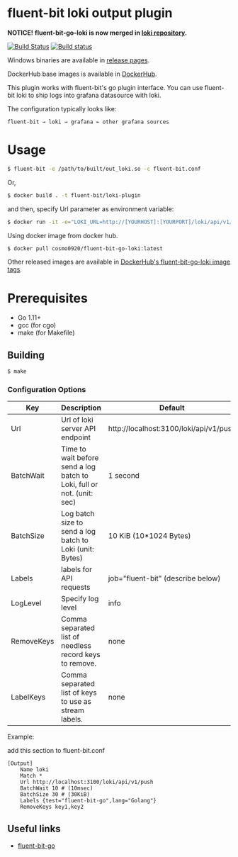 # fluent-bit loki output plugin

**NOTICE!**
**fluent-bit-go-loki is now merged in [loki repository](https://github.com/grafana/loki).**

[![Build Status](https://travis-ci.org/cosmo0920/fluent-bit-go-loki.svg?branch=master)](https://travis-ci.org/cosmo0920/fluent-bit-go-loki)
[![Build status](https://ci.appveyor.com/api/projects/status/6s9itaxvrkos11sx/branch/master?svg=true)](https://ci.appveyor.com/project/cosmo0920/fluent-bit-go-loki/branch/master)

Windows binaries are available in [release pages](https://github.com/cosmo0920/fluent-bit-go-loki/releases).

DockerHub base images is available in [DockerHub](https://hub.docker.com/r/cosmo0920/fluent-bit-go-loki).

This plugin works with fluent-bit's go plugin interface. You can use fluent-bit loki to ship logs into grafana datasource with loki.

The configuration typically looks like:

```graphviz
fluent-bit → loki → grafana ← other grafana sources
```

# Usage

```bash
$ fluent-bit -e /path/to/built/out_loki.so -c fluent-bit.conf
```

Or,


```bash
$ docker build . -t fluent-bit/loki-plugin
```

and then, specify Url parameter as environment variable:

```bash
$ docker run -it -e="LOKI_URL=http://[YOURHOST]:[YOURPORT]/loki/api/v1/push" fluent-bit/loki-plugin
```

Using docker image from docker hub.

```bash
$ docker pull cosmo0920/fluent-bit-go-loki:latest
```

Other released images are available in [DockerHub's fluent-bit-go-loki image tags](https://hub.docker.com/r/cosmo0920/fluent-bit-go-loki/tags).

# Prerequisites

* Go 1.11+
* gcc (for cgo)
* make (for Makefile)

## Building

```bash
$ make
```

### Configuration Options

| Key           | Description                                   | Default                             |
| --------------|-----------------------------------------------|-------------------------------------|
| Url           | Url of loki server API endpoint               | http://localhost:3100/loki/api/v1/push |
| BatchWait     | Time to wait before send a log batch to Loki, full or not. (unit: sec) | 1 second   |
| BatchSize     | Log batch size to send a log batch to Loki (unit: Bytes)    | 10 KiB (10*1024 Bytes)|
| Labels        | labels for API requests                       | job="fluent-bit" (describe below)   |
| LogLevel      | Specify log level                             | info                                |
| RemoveKeys    | Comma separated list of needless record keys to remove. | none                      |
| LabelKeys     | Comma separated list of keys to use as stream labels.   | none                      |

Example:

add this section to fluent-bit.conf

```properties
[Output]
    Name loki
    Match *
    Url http://localhost:3100/loki/api/v1/push
    BatchWait 10 # (10msec)
    BatchSize 30 # (30KiB)
    Labels {test="fluent-bit-go",lang="Golang"}
    RemoveKeys key1,key2
```

## Useful links

* [fluent-bit-go](https://github.com/fluent/fluent-bit-go)
